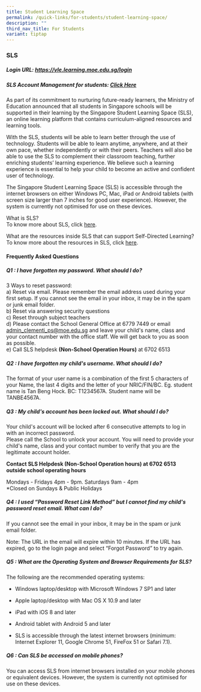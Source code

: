 ```yaml
---
title: Student Learning Space
permalink: /quick-links/for-students/student-learning-space/
description: ""
third_nav_title: For Students
variant: tiptap
---
```

<h3>SLS</h3>
<h5><strong>Login URL:</strong>&nbsp;<a href="https://vle.learning.moe.edu.sg/login" rel="noopener noreferrer nofollow" target="_blank">https://vle.learning.moe.edu.sg/login</a></h5>
<h5><strong>SLS Account Management for students: </strong><a href="https://www.learning.moe.edu.sg/files/Login%20Troubleshooting/SLS%20Account%20Management%20-%20Guide%20for%20Students%20(Pri).pdf" rel="noopener nofollow" target="_blank">Click Here</a></h5>
<p>As part of its commitment to nurturing future-ready learners, the Ministry
of Education announced that all students in Singapore schools will be supported
in their learning by the Singapore Student Learning Space (SLS), an online
learning platform that contains curriculum-aligned resources and learning
tools.</p>
<p>With the SLS, students will be able to learn better through the use of
technology. Students will be able to learn anytime, anywhere, and at their
own pace, whether independently or with their peers. Teachers will also
be able to use the SLS to complement their classroom teaching, further
enriching students’ learning experience. We believe such a learning experience
is essential to help your child to become an active and confident user
of technology.</p>
<p>The Singapore Student Learning Space (SLS) is accessible through the internet
browsers on either Windows PC, Mac, iPad or Android tablets (with screen
size larger than 7 inches for good user experience). However, the system
is currently not optimised for use on these devices.</p>
<p>What is SLS?
<br>To know more about SLS, click&nbsp;<a href="https://www.youtube.com/watch?time_continue=80&amp;v=F0FTP2FveSg" rel="noopener noreferrer nofollow" target="_blank">here</a>.</p>
<p>What are the resources inside SLS that can support Self-Directed Learning?
<br>To know more about the resources in SLS, click&nbsp;<a href="https://youtu.be/JZhjECbHmiE" rel="noopener noreferrer nofollow" target="_blank">here</a>.</p>
<h4>Frequently Asked Questions</h4>
<h5><strong>Q1 : I have forgotten my password. What should I do?</strong></h5>
<p>3 Ways to reset password:
<br>a) Reset via email. Please remember the email address used during your
first setup. If you cannot see the email in your inbox, it may be in the
spam or junk email folder.
<br>b) Reset via answering security questions
<br>c) Reset through subject teachers
<br>d) Please contact the School General Office at 6779 7449 or email&nbsp;
<a href="mailto:admin_clementi_ps@moe.edu.sg" rel="noopener noreferrer nofollow" target="_blank">admin_clementi_ps@moe.edu.sg</a>&nbsp;and leave your child's name, class
and your contact number with the office staff. We will get back to you
as soon as possible.
<br>e) Call SLS helpdesk&nbsp;<strong>(Non-School Operation Hours)</strong>&nbsp;at
6702 6513</p>
<h5><strong>Q2 : I have forgotten my child's username. What should I do?</strong></h5>
<p>The format of your user name is a combination of the first 5 characters
of your Name, the last 4 digits and the letter of your NRIC/FIN/BC. Eg.
student name is Tan Beng Hock. BC: T1234567A. Student name will be TANBE4567A.</p>
<h5><strong>Q3 : My child's account has been locked out. What should I do?</strong></h5>
<p>Your child's account will be locked after 6 consecutive attempts to log
in with an incorrect password.&nbsp;
<br>Please call the School to unlock your account. You will need to provide
your child's name, class and your contact number to verify that you are
the legitimate account holder.</p>
<p><strong>Contact SLS Helpdesk (Non-School Operation hours) at 6702 6513 outside school operating hours</strong>
</p>
<p>Mondays - Fridays 4pm - 9pm. Saturdays 9am - 4pm
<br>*Closed on Sundays &amp; Public Holidays</p>
<h5><strong>Q4 : I used “Password Reset Link Method” but I cannot find my child's password reset email. What can I do?</strong></h5>
<p>If you cannot see the email in your inbox, it may be in the spam or junk
email folder.&nbsp;</p>
<p>Note: The URL in the email will expire within 10 minutes. If the URL has
expired, go to the login page and select “Forgot Password” to try again.</p>
<h5><strong>Q5 : What are the Operating System and Browser Requirements for SLS?</strong></h5>
<p>The following are the recommended operating systems:</p>
<ul data-tight="true" class="tight">
<li>
<p>Windows laptop/desktop with Microsoft Windows 7 SP1 and later&nbsp;</p>
</li>
<li>
<p>Apple laptop/desktop with Mac OS X 10.9 and later&nbsp;</p>
</li>
<li>
<p>iPad with iOS 8 and later&nbsp;</p>
</li>
<li>
<p>Android tablet with Android 5 and later&nbsp;</p>
</li>
<li>
<p>SLS is accessible through the latest internet browsers (minimum: Internet
Explorer 11, Google Chrome 51, FireFox 51 or Safari 7.1).</p>
</li>
</ul>
<h5><strong>Q6 : Can SLS be accessed on mobile phones?</strong></h5>
<p>You can access SLS from internet browsers installed on your mobile phones
or equivalent devices. However, the system is currently not optimised for
use on these devices.</p>